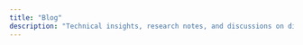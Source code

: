 ```yaml
---
title: "Blog"
description: "Technical insights, research notes, and discussions on digital health and ML"
---
```

